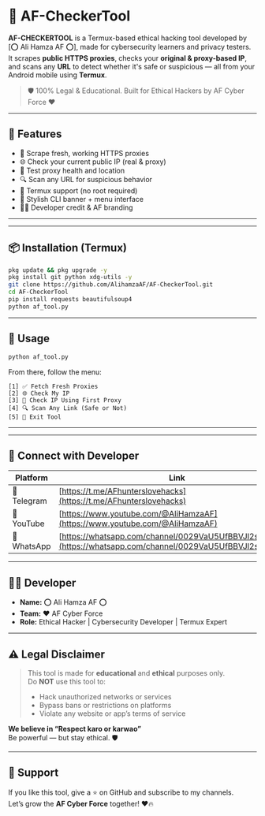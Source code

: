 # 🔐 AF-CheckerTool 

**AF-CHECKERTOOL** is a Termux-based ethical hacking tool developed by [⭕ Ali Hamza AF ⭕], made for cybersecurity learners and privacy testers.  
It scrapes **public HTTPS proxies**, checks your **original & proxy-based IP**, and scans any **URL** to detect whether it's safe or suspicious — all from your Android mobile using **Termux**.

> 🛡️ 100% Legal & Educational. Built for Ethical Hackers by AF Cyber Force ❤️

---

## 🚀 Features

- 🔎 Scrape fresh, working HTTPS proxies
- 🌐 Check your current public IP (real & proxy)
- 🧪 Test proxy health and location
- 🔍 Scan any URL for suspicious behavior
- 📱 Termux support (no root required)
- 🎨 Stylish CLI banner + menu interface
- 👨‍💻 Developer credit & AF branding

---
---

## 📦 Installation (Termux)

```bash
pkg update && pkg upgrade -y
pkg install git python xdg-utils -y
git clone https://github.com/AlihamzaAF/AF-CheckerTool.git
cd AF-CheckerTool
pip install requests beautifulsoup4
python af_tool.py
```

---

## 🔧 Usage

```bash
python af_tool.py
```

From there, follow the menu:

```
[1] ✅ Fetch Fresh Proxies  
[2] 🌐 Check My IP  
[3] 🔁 Check IP Using First Proxy  
[4] 🔍 Scan Any Link (Safe or Not)  
[5] 🚪 Exit Tool  
```

---


---

## 🔗 Connect with Developer

| Platform        | Link                                                                 |
|----------------|----------------------------------------------------------------------|
| 📲 Telegram     | [https://t.me/AFhunterslovehacks](https://t.me/AFhunterslovehacks)                  |
| 🎥 YouTube      | [https://www.youtube.com/@AliHamzaAF](https://www.youtube.com/@AliHamzaAF) |
| 💬 WhatsApp     | [https://whatsapp.com/channel/0029VaU5UfBBVJl2sqYwbJ1t](https://whatsapp.com/channel/0029VaU5UfBBVJl2sqYwbJ1t) |

---

## 👨‍💻 Developer

- **Name:** ⭕ Ali Hamza AF ⭕  
- **Team:** ❤️ AF Cyber Force  
- **Role:** Ethical Hacker | Cybersecurity Developer | Termux Expert

---

## ⚠️ Legal Disclaimer

> This tool is made for **educational** and **ethical** purposes only.  
> Do **NOT** use this tool to:
> - Hack unauthorized networks or services  
> - Bypass bans or restrictions on platforms  
> - Violate any website or app’s terms of service

**We believe in “Respect karo or karwao”**  
Be powerful — but stay ethical. 🛡️

---

## 💖 Support

If you like this tool, give a ⭐ on GitHub and subscribe to my channels.  
Let’s grow the **AF Cyber Force** together! ❤️🔥
